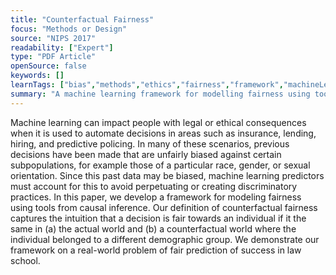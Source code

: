 ```yaml
---
title: "Counterfactual Fairness"
focus: "Methods or Design"
source: "NIPS 2017"
readability: ["Expert"]
type: "PDF Article"
openSource: false
keywords: []
learnTags: ["bias","methods","ethics","fairness","framework","machineLearning","solution"]
summary: "A machine learning framework for modelling fairness using tools from causal inference. "
---
```

Machine learning can impact people with legal or ethical consequences when
it is used to automate decisions in areas such as insurance, lending, hiring, and
predictive policing. In many of these scenarios, previous decisions have been made that are unfairly biased against certain subpopulations, for example those of a particular race, gender, or sexual orientation. Since this past data may be biased,
machine learning predictors must account for this to avoid perpetuating or creating discriminatory practices. In this paper, we develop a framework for modeling fairness using tools from causal inference. Our definition of counterfactual fairness captures the intuition that a decision is fair towards an individual if it the same in (a) the actual world and (b) a counterfactual world where the individual belonged to a different demographic group. We demonstrate our framework on a real-world problem of fair prediction of success in law school.
